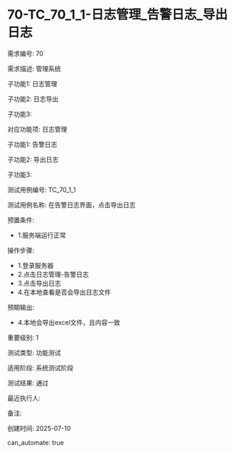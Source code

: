# 70-TC_70_1_1-日志管理_告警日志_导出日志

需求编号: 70

需求描述: 管理系统

子功能1: 日志管理

子功能2: 日志导出

子功能3: 


对应功能项: 日志管理

子功能1: 告警日志

子功能2: 导出日志

子功能3: 


测试用例编号: TC_70_1_1

测试用例名称: 在告警日志界面，点击导出日志

预置条件:
- 1.服务端运行正常

操作步骤:
- 1.登录服务器
- 2.点击日志管理-告警日志
- 3.点击导出日志
- 4.在本地查看是否会导出日志文件

预期输出:
- 4.本地会导出excel文件，且内容一致

重要级别: 1

测试类型: 功能测试

适用阶段: 系统测试阶段

测试结果: 通过

最近执行人: 

备注: 

创建时间: 2025-07-10

can_automate: true
